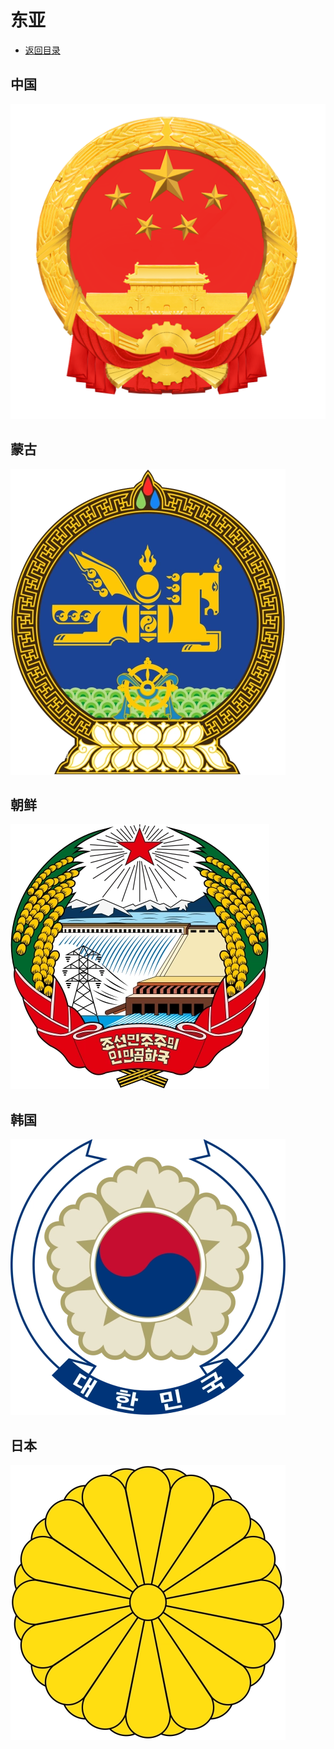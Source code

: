 # 东亚
+ [返回目录](../README.md)
## 中国
![](中国.png)
## 蒙古
![](蒙古.webp)
## 朝鲜
![](朝鲜.webp)
## 韩国
![](韩国.webp)
## 日本
![](日本.webp)